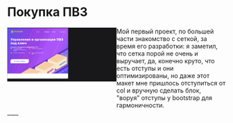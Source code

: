 # Покупка ПВЗ 
<div style="display: flex;"><img width="50%" height="30%" src="https://github.com/Hiagar11/Bootstrap/blob/First_project/BootstrapPVZ.gif"> 
  <span width="40%"> Мой первый проект, по большей части знакомство с сеткой, за время его разработки: я заметил, что сетка порой не очень и выручает, да, конечно круто, что есть отступы и они оптимизированы, но даже этот макет мне пришлось отступиться от col и вручную сделать блок, "воруя" отступы у bootstrap для гармоничности.</span></div>
____





